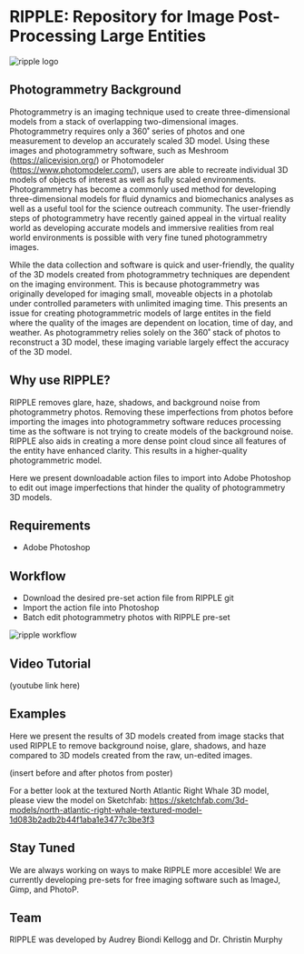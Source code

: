 # RIPPLE: Repository for Image Post-Processing Large Entities

![ripple logo](https://user-images.githubusercontent.com/80370952/178155076-ed81e114-0903-4345-aca1-17aca98467cb.PNG)

## Photogrammetry Background 

Photogrammetry is an imaging technique used to create three-dimensional models from a stack of overlapping two-dimensional images. Photogrammetry requires only a 360˚ series of photos and one measurement to develop an accurately scaled 3D model. Using these images and photogrammetry software, such as Meshroom (https://alicevision.org/) or Photomodeler (https://www.photomodeler.com/), users are able to recreate individual 3D models of objects of interest as well as fully scaled environments. Photogrammetry has become a commonly used method for developing three-dimensional models for fluid dynamics and biomechanics analyses as well as a useful tool for the science outreach community. The user-friendly steps of photogrammetry have recently gained appeal in the virtual reality world as developing accurate models and immersive realities from real world environments is possible with very fine tuned photogrammetry images. 

While the data collection and software is quick and user-friendly, the quality of the 3D models created from photogrammetry techniques are dependent on the imaging environment. This is because photogrammetry was originally developed for imaging small, moveable objects in a photolab under controlled parameters with unlimited imaging time. This presents an issue for creating photogrammetric models of large entites in the field where the quality of the images are dependent on location, time of day, and weather. As photogrammetry relies solely on the 360˚ stack of photos to reconstruct a 3D model, these imaging variable largely effect the accuracy of the 3D model.

## Why use RIPPLE? 

RIPPLE removes glare, haze, shadows, and background noise from photogrammetry photos. Removing these imperfections from photos before importing the images into photogrammetry software reduces processing time as the software is not trying to create models of the background noise. RIPPLE also aids in creating a more dense point cloud since all features of the entity have enhanced clarity. This results in a higher-quality photogrammetric model. 

Here we present downloadable action files to import into Adobe Photoshop to edit out image imperfections that hinder the quality of photogrammetry 3D models.

## Requirements 

* Adobe Photoshop

## Workflow

* Download the desired pre-set action file from RIPPLE git
* Import the action file into Photoshop
* Batch edit photogrammetry photos with RIPPLE pre-set


![ripple workflow](https://user-images.githubusercontent.com/80370952/178154870-de9df17d-3d44-4af9-953d-284e7cf49cfb.PNG)

## Video Tutorial

(youtube link here)

## Examples

Here we present the results of 3D models created from image stacks that used RIPPLE to remove background noise, glare, shadows, and haze compared to 3D models created from the raw, un-edited images. 

(insert before and after photos from poster)

For a better look at the textured North Atlantic Right Whale 3D model, please view the model on Sketchfab: https://sketchfab.com/3d-models/north-atlantic-right-whale-textured-model-1d083b2adb2b44f1aba1e3477c3be3f3

## Stay Tuned

We are always working on ways to make RIPPLE more accesible! We are currently developing pre-sets for free imaging software such as ImageJ, Gimp, and PhotoP. 

## Team

RIPPLE was developed by Audrey Biondi Kellogg and Dr. Christin Murphy 
